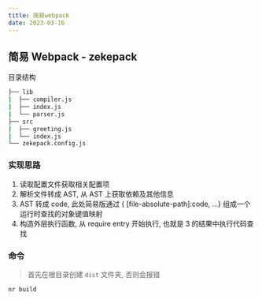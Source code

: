 ```yaml
---
title: 简易webpack
date: 2023-03-16
---
```


## 简易 Webpack - zekepack

目录结构

```sh
├── lib
|  ├── compiler.js
|  ├── index.js
|  └── parser.js
├── src
|  ├── greeting.js
|  └── index.js
└── zekepack.config.js
```

### 实现思路

1. 读取配置文件获取相关配置项
2. 解析文件转成 AST, 从 AST 上获取依赖及其他信息
3. AST 转成 code, 此处简易版通过 { [file-absolute-path]:code, ...} 组成一个运行时查找的对象键值映射
4. 构造外层执行函数, 从 require entry 开始执行, 也就是 3 的结果中执行代码查找


### 命令

> 首先在根目录创建 `dist` 文件夹, 否则会报错

```sh
nr build
```
